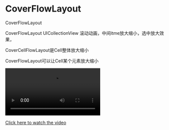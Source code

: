 # CoverFlowLayout
CoverFlowLayout



CoverFlowLayout UICollectionView 滚动动画，中间itme放大缩小，选中放大效果，

CoverCellFlowLayout是Cell整体放大缩小

CoverFlowLayout可以让Cell某个元素放大缩小





![图片](https://chachaimg.s3.us-west-1.amazonaws.com/client_upload%2Fprofile_picture%2F2024-11-11%2F6731cca6bca3d-7e765d1c850211d7c0cb19e77d121dac_6731cca6bca54.mp4)

[Click here to watch the video](https://chachaimg.s3.us-west-1.amazonaws.com/client_upload%2Fprofile_picture%2F2024-11-11%2F6731cca6bca3d-7e765d1c850211d7c0cb19e77d121dac_6731cca6bca54.mp4)
